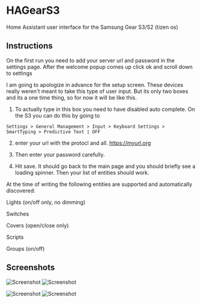 # HAGearS3
Home Assistant user interface for the Samsung Gear S3/S2 (tizen os)

## Instructions
On the first run you need to add your server url and password in the settings page. After the welcome popup comes up click ok and scroll down to settings

I am going to apologize in advance for the setup screen. These devices really weren't meant to take this type of user input. But its only two boxes and its a one time thing, so for now it will be like this.

1. To actually type in this box you need to have disabled auto complete. On the S3 you can do this by going to 

```Settings > General Management > Input > Keyboard Settings > SmartTyping > Predictive Text | OFF```

2. enter your url with the protocl and all. https://myurl.org

3. Then enter your password carefully.
4. Hit save. It should go back to the main page and you should briefly see a loading spinner. Then your list of entities should work.

At the time of writing the following entities are supported and automatically discovered:

Lights (on/off only, no dimming)

Switches

Covers (open/close only)

Scripts

Groups (on/off)

## Screenshots
![Screenshot](screenshots/home.png?raw=true)
![Screenshot](screenshots/lights.png?raw=true)

![Screenshot](screenshots/switches.png?raw=true)
![Screenshot](screenshots/covers.png?raw=true)
